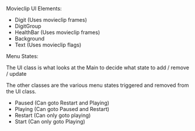 Movieclip UI Elements:
- Digit		(Uses movieclip frames)
- DigitGroup
- HealthBar	(Uses movieclip frames)
- Background
- Text		(Uses movieclip flags)


Menu States:

The UI class is what looks at the Main to decide what state to add / remove / update

The other classes are the various menu states triggered and removed from the UI class.
- Paused	(Can goto Restart and Playing)
- Playing	(Can goto Paused and Restart)
- Restart	(Can only goto playing)
- Start		(Can only goto Playing)